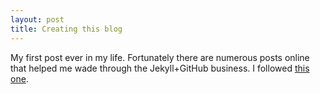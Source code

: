 ```yaml
---
layout: post
title: Creating this blog
---
```


My first post ever in my life. Fortunately there are numerous posts online that helped me wade through the Jekyll+GitHub business. I followed [this one](http://rafeca.com/2011/11/09/creating-this-blog/).